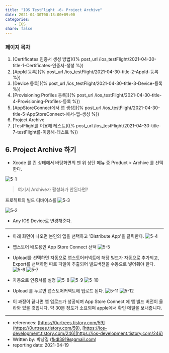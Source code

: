 ```yaml
---
title: "IOS TestFlight -6- Project Archive"
date: 2021-04-30T00:13:00+09:00
categories: 
    - IOS
share: false
---
```


### 페이지 목차
1. [Certificates 인증서 생성 방법]({% post_url /ios_testFlight/2021-04-30-title-1-Certificates-인증서-생성 %})
2. [AppId 등록]({% post_url /ios_testFlight/2021-04-30-title-2-AppId-등록 %})
3. [Device 등록]({% post_url /ios_testFlight/2021-04-30-title-3-Device-등록 %})
4. [Provisioning Profiles 등록]({% post_url /ios_testFlight/2021-04-30-title-4-Provisioning-Profiles-등록 %})
5. [AppStoreConnect에서 앱 생성]({% post_url /ios_testFlight/2021-04-30-title-5-AppStoreConnect-에서-앱-생성 %})
6. Project Archive
7. [TestFlight를 이용해 테스트]({% post_url /ios_testFlight/2021-04-30-title-7-testFlight를-이용해-테스트 %})

## 6. Project Archive 하기

- Xcode 를 킨 상태에서 바탕화면의 맨 위 상단 메뉴 중 Product > Archive 를 선택한다.

![5-1](/images/ios_testFlight/5-1.png)

> 여기서 Archive가 활성화가 안된다면?

프로젝트의 빌드 디바이스를
![5-3](/images/ios_testFlight/5-3.png)

![5-2](/images/ios_testFlight/5-2.png)

- Any IOS Device로 변경해준다.

---

- 아래 화면이 나오면 본인의 앱을 선택하고 'Distribute App'을 클릭한다.
  ![5-4](/images/ios_testFlight/5-4.png)

- 앱스토어 배포용인 App Store Connect 선택
  ![5-5](/images/ios_testFlight/5-5.png)
- Upload를 선택하면 자동으로 앱스토어커넥트에 해당 빌드가 자동으로 추가되고, Export를 선택하면 따로 파일이 추출되어 빌드버전을 수동으로 넣어줘야 한다.
  ![5-6](/images/ios_testFlight/5-6.png)
  ![5-7](/images/ios_testFlight/5-7.png)
- 자동으로 인증서를 설정
  ![5-8](/images/ios_testFlight/5-8.png)
  ![5-9](/images/ios_testFlight/5-9.jpeg)
  ![5-10](/images/ios_testFlight/5-10.jpeg)
- Upload 를 누르면 앱스토어커넥트에 업로드 된다.
  ![5-11](/images/ios_testFlight/5-11.png)
  ![5-12](/images/ios_testFlight/5-12.jpeg)

- 이 과정이 끝나면 앱 업로드가 성공되며 App Store Connect 에 앱 빌드 버전이 올라와 있을 것입니다. 약 30분 정도가 소요되며 apple에서 확인 메일을 보내줍니다.

---

- references: [https://0urtrees.tistory.com/59](https://0urtrees.tistory.com/59), [https://ios-development.tistory.com/246](https://ios-development.tistory.com/246)
- Written by: 박상길 (fkdl3919@gmail.com)
- reporting date: 2021-04-19